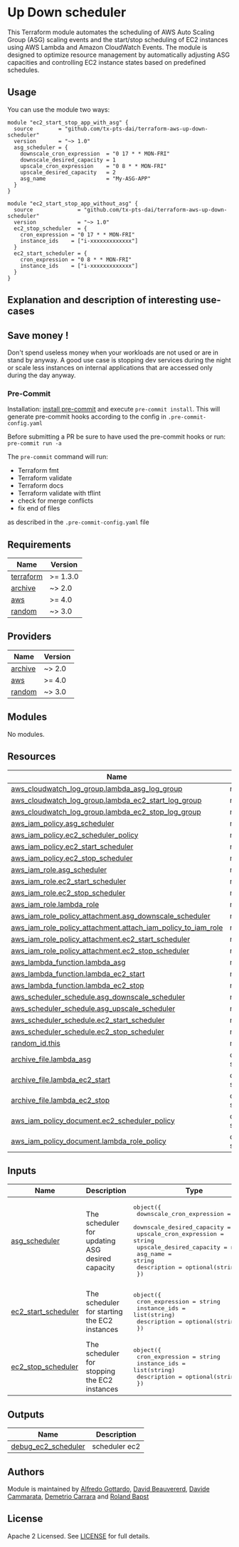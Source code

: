 # Up Down scheduler

This Terraform module automates the scheduling of AWS Auto Scaling Group (ASG) scaling events and the start/stop scheduling of EC2 instances using AWS Lambda and Amazon CloudWatch Events. The module is designed to optimize resource management by automatically adjusting ASG capacities and controlling EC2 instance states based on predefined schedules.

## Usage

You can use the module two ways:

```hcl
module "ec2_start_stop_app_with_asg" {
  source        = "github.com/tx-pts-dai/terraform-aws-up-down-scheduler"
  version       = "~> 1.0"
  asg_scheduler = {
    downscale_cron_expression  = "0 17 * * MON-FRI"
    downscale_desired_capacity = 1
    upscale_cron_expression    = "0 8 * * MON-FRI"
    upscale_desired_capacity   = 2
    asg_name                   = "My-ASG-APP"
  }
}

module "ec2_start_stop_app_without_asg" {
  source              = "github.com/tx-pts-dai/terraform-aws-up-down-scheduler"
  version             = "~> 1.0"
  ec2_stop_scheduler  = {
    cron_expression = "0 17 * * MON-FRI"
    instance_ids    = ["i-xxxxxxxxxxxxx"]
  }
  ec2_start_scheduler = {
    cron_expression = "0 8 * * MON-FRI"
    instance_ids    = ["i-xxxxxxxxxxxxx"]
  }
}
```

## Explanation and description of interesting use-cases

## Save money !
Don't spend useless money when your workloads are not used or are in stand by anyway. A good use case is stopping dev services during the night or scale less instances on internal applications that are accessed only during the day anyway.

### Pre-Commit

Installation: [install pre-commit](https://pre-commit.com/) and execute `pre-commit install`. This will generate pre-commit hooks according to the config in `.pre-commit-config.yaml`

Before submitting a PR be sure to have used the pre-commit hooks or run: `pre-commit run -a`

The `pre-commit` command will run:

- Terraform fmt
- Terraform validate
- Terraform docs
- Terraform validate with tflint
- check for merge conflicts
- fix end of files

as described in the `.pre-commit-config.yaml` file

<!-- BEGINNING OF PRE-COMMIT-TERRAFORM DOCS HOOK -->
## Requirements

| Name | Version |
|------|---------|
| <a name="requirement_terraform"></a> [terraform](#requirement\_terraform) | >= 1.3.0 |
| <a name="requirement_archive"></a> [archive](#requirement\_archive) | ~> 2.0 |
| <a name="requirement_aws"></a> [aws](#requirement\_aws) | >= 4.0 |
| <a name="requirement_random"></a> [random](#requirement\_random) | ~> 3.0 |

## Providers

| Name | Version |
|------|---------|
| <a name="provider_archive"></a> [archive](#provider\_archive) | ~> 2.0 |
| <a name="provider_aws"></a> [aws](#provider\_aws) | >= 4.0 |
| <a name="provider_random"></a> [random](#provider\_random) | ~> 3.0 |

## Modules

No modules.

## Resources

| Name | Type |
|------|------|
| [aws_cloudwatch_log_group.lambda_asg_log_group](https://registry.terraform.io/providers/hashicorp/aws/latest/docs/resources/cloudwatch_log_group) | resource |
| [aws_cloudwatch_log_group.lambda_ec2_start_log_group](https://registry.terraform.io/providers/hashicorp/aws/latest/docs/resources/cloudwatch_log_group) | resource |
| [aws_cloudwatch_log_group.lambda_ec2_stop_log_group](https://registry.terraform.io/providers/hashicorp/aws/latest/docs/resources/cloudwatch_log_group) | resource |
| [aws_iam_policy.asg_scheduler](https://registry.terraform.io/providers/hashicorp/aws/latest/docs/resources/iam_policy) | resource |
| [aws_iam_policy.ec2_scheduler_policy](https://registry.terraform.io/providers/hashicorp/aws/latest/docs/resources/iam_policy) | resource |
| [aws_iam_policy.ec2_start_scheduler](https://registry.terraform.io/providers/hashicorp/aws/latest/docs/resources/iam_policy) | resource |
| [aws_iam_policy.ec2_stop_scheduler](https://registry.terraform.io/providers/hashicorp/aws/latest/docs/resources/iam_policy) | resource |
| [aws_iam_role.asg_scheduler](https://registry.terraform.io/providers/hashicorp/aws/latest/docs/resources/iam_role) | resource |
| [aws_iam_role.ec2_start_scheduler](https://registry.terraform.io/providers/hashicorp/aws/latest/docs/resources/iam_role) | resource |
| [aws_iam_role.ec2_stop_scheduler](https://registry.terraform.io/providers/hashicorp/aws/latest/docs/resources/iam_role) | resource |
| [aws_iam_role.lambda_role](https://registry.terraform.io/providers/hashicorp/aws/latest/docs/resources/iam_role) | resource |
| [aws_iam_role_policy_attachment.asg_downscale_scheduler](https://registry.terraform.io/providers/hashicorp/aws/latest/docs/resources/iam_role_policy_attachment) | resource |
| [aws_iam_role_policy_attachment.attach_iam_policy_to_iam_role](https://registry.terraform.io/providers/hashicorp/aws/latest/docs/resources/iam_role_policy_attachment) | resource |
| [aws_iam_role_policy_attachment.ec2_start_scheduler](https://registry.terraform.io/providers/hashicorp/aws/latest/docs/resources/iam_role_policy_attachment) | resource |
| [aws_iam_role_policy_attachment.ec2_stop_scheduler](https://registry.terraform.io/providers/hashicorp/aws/latest/docs/resources/iam_role_policy_attachment) | resource |
| [aws_lambda_function.lambda_asg](https://registry.terraform.io/providers/hashicorp/aws/latest/docs/resources/lambda_function) | resource |
| [aws_lambda_function.lambda_ec2_start](https://registry.terraform.io/providers/hashicorp/aws/latest/docs/resources/lambda_function) | resource |
| [aws_lambda_function.lambda_ec2_stop](https://registry.terraform.io/providers/hashicorp/aws/latest/docs/resources/lambda_function) | resource |
| [aws_scheduler_schedule.asg_downscale_scheduler](https://registry.terraform.io/providers/hashicorp/aws/latest/docs/resources/scheduler_schedule) | resource |
| [aws_scheduler_schedule.asg_upscale_scheduler](https://registry.terraform.io/providers/hashicorp/aws/latest/docs/resources/scheduler_schedule) | resource |
| [aws_scheduler_schedule.ec2_start_scheduler](https://registry.terraform.io/providers/hashicorp/aws/latest/docs/resources/scheduler_schedule) | resource |
| [aws_scheduler_schedule.ec2_stop_scheduler](https://registry.terraform.io/providers/hashicorp/aws/latest/docs/resources/scheduler_schedule) | resource |
| [random_id.this](https://registry.terraform.io/providers/hashicorp/random/latest/docs/resources/id) | resource |
| [archive_file.lambda_asg](https://registry.terraform.io/providers/hashicorp/archive/latest/docs/data-sources/file) | data source |
| [archive_file.lambda_ec2_start](https://registry.terraform.io/providers/hashicorp/archive/latest/docs/data-sources/file) | data source |
| [archive_file.lambda_ec2_stop](https://registry.terraform.io/providers/hashicorp/archive/latest/docs/data-sources/file) | data source |
| [aws_iam_policy_document.ec2_scheduler_policy](https://registry.terraform.io/providers/hashicorp/aws/latest/docs/data-sources/iam_policy_document) | data source |
| [aws_iam_policy_document.lambda_role_policy](https://registry.terraform.io/providers/hashicorp/aws/latest/docs/data-sources/iam_policy_document) | data source |

## Inputs

| Name | Description | Type | Default | Required |
|------|-------------|------|---------|:--------:|
| <a name="input_asg_scheduler"></a> [asg\_scheduler](#input\_asg\_scheduler) | The scheduler for updating ASG desired capacity | <pre>object({<br/>    downscale_cron_expression  = string<br/>    downscale_desired_capacity = number<br/>    upscale_cron_expression    = string<br/>    upscale_desired_capacity   = number<br/>    asg_name                   = string<br/>    description                = optional(string, "")<br/>  })</pre> | `null` | no |
| <a name="input_ec2_start_scheduler"></a> [ec2\_start\_scheduler](#input\_ec2\_start\_scheduler) | The scheduler for starting the EC2 instances | <pre>object({<br/>    cron_expression = string<br/>    instance_ids    = list(string)<br/>    description     = optional(string, "")<br/>  })</pre> | `null` | no |
| <a name="input_ec2_stop_scheduler"></a> [ec2\_stop\_scheduler](#input\_ec2\_stop\_scheduler) | The scheduler for stopping the EC2 instances | <pre>object({<br/>    cron_expression = string<br/>    instance_ids    = list(string)<br/>    description     = optional(string, "")<br/>  })</pre> | `null` | no |

## Outputs

| Name | Description |
|------|-------------|
| <a name="output_debug_ec2_scheduler"></a> [debug\_ec2\_scheduler](#output\_debug\_ec2\_scheduler) | scheduler ec2 |
<!-- END OF PRE-COMMIT-TERRAFORM DOCS HOOK -->

## Authors

Module is maintained by [Alfredo Gottardo](https://github.com/AlfGot), [David Beauvererd](https://github.com/Davidoutz), [Davide Cammarata](https://github.com/DCamma), [Demetrio Carrara](https://github.com/sgametrio) and [Roland Bapst](https://github.com/rbapst-tamedia)

## License

Apache 2 Licensed. See [LICENSE](< link to license file >) for full details.
